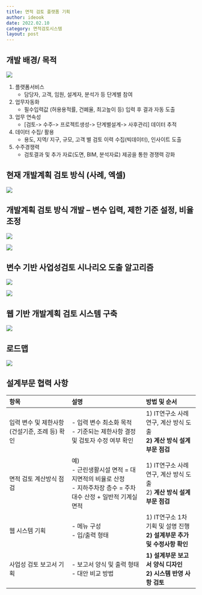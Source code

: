 ```yaml
---
title: 면적 검토 플랫폼 기획
author: ideook
date: 2022.02.10
category: 면적검토시스템
layout: post
---
```


## 개발 배경/ 목적
![](../../images/2022-02-16-13-47-51.png)
1. 플랫폼서비스
   - 담당자, 고객, 임원, 설계자, 분석가 등 단계별 참여
2. 업무자동화
   - 필수입력값 (허용용적률, 건폐율, 최고높이 등) 입력 후 결과 자동 도출
3. 업무 연속성
   - [검토-> 수주-> 프로젝트생성-> 단계별설계-> 사후관리] 데이터 추적 
4. 데이터 수집/ 활용
   - 용도, 지역/ 지구, 규모, 고객 별 검토 이력 수집(빅데이터), 인사이트 도출 
5. 수주경쟁력 
   - 검토결과 및 추가 자료(도면, BIM, 분석자료) 제공을 통한 경쟁력 강화

## 현재 개발계획 검토 방식 (사례, 엑셀)
![](../../images/2022-02-10-10-21-32.png)

## 개발계획 검토 방식 개발 – 변수 입력, 제한 기준 설정, 비율 조정
![](../../images/2022-02-10-10-21-52.png)

![](../../images/2022-02-16-13-49-55.png)

## 변수 기반 사업성검토 시나리오 도출 알고리즘
![](../../images/2022-02-10-10-22-07.png)

![](../../images/2022-02-10-10-22-17.png)

## 웹 기반 개발계획 검토 시스템 구축
![](../../images/2022-02-10-10-22-36.png)

## 로드맵
![](../../images/2022-02-16-13-50-25.png)

## 설계부문 협력 사항
| 항목 | 설명 | 방법 및 순서 |
|:---|:---|:---|
| 입력 변수 및 제한사항(건설기준, 조례 등) 확인  | - 입력 변수 최소화 목적<br>- 기준되는 제한사항 결정 및 검토자 수정 여부 확인  | 1) IT연구소 사례 연구, 계산 방식 도출<br>**2) 계산 방식 설계부문 점검**  |
| 면적 검토 계산방식 점검|예)<br>- 근린생활시설 면적 = 대지면적의 비율로 산정<br>- 지하주차장 층수 = 주차대수 산정 + 일반적 기계실 면적  | 1) IT연구소 사례 연구, 계산 방식 도출<br>2) **계산 방식 설계부문 점검**  | 1) IT연구소 사례 연구, 계산 방식 도출<br>**2) 계산 방식 설계부문 점검**  |
| 웹 시스템 기획  | - 메뉴 구성<br>- 입/출력 형태  | 1) IT연구소 1차 기획 및 설명 진행<br>**2) 설계부문 추가 및 수정사항 확인**  |
| 사업성 검토 보고서 기획  | - 보고서 양식 및 출력 형태<br>- 대안 비교 방법  | **1) 설계부문 보고서 양식 디자인<br>2) 시스템 반영 사항 검토**  |